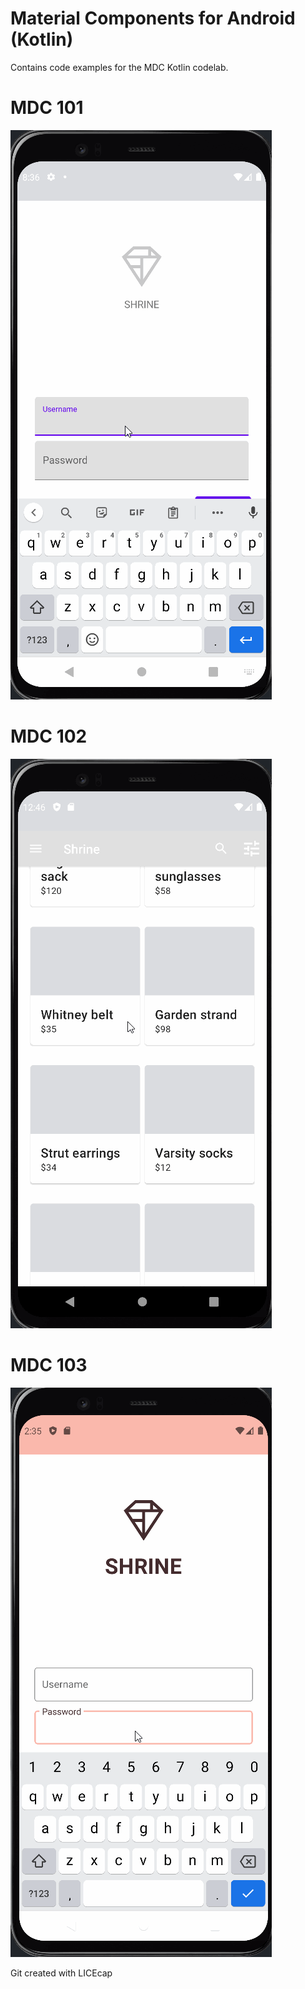 # Material Components for Android (Kotlin)

Contains code examples for the MDC Kotlin codelab.

# MDC 101 

<img src='./GIFs/walkthrough_101.gif' title='Completed 101' width='' alt='Completed 101' />

# MDC 102 

<img src='./GIFs/walkthrough_102.gif' title='Completed 101' width='' alt='Completed 102' />

# MDC 103 
<img src='./GIFs/walkthrough_103.gif' title='Completed 101' width='' alt='Completed 103' />

Git created with LICEcap
